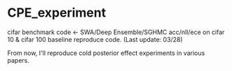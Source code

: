 # CPE_experiment

cifar benchmark code <- SWA/Deep Ensemble/SGHMC acc/nll/ece on cifar 10 & cifar 100 baseline reproduce code. (Last update: 03/28)


From now, I'll reproduce cold posterior effect experiments in various papers.
